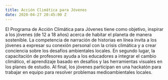 ```yaml
---
title: Acción Climática para Jóvenes
date: 2020-04-27 20:45:00 Z
---
```


El Programa de Acción Climática para Jóvenes tiene como objetivo, inspirar a los jóvenes (de 12 a 18 años) acerca de habitar el planeta de manera sostenible. La competencia de narración de historias en línea invita a los jóvenes a expresar su conexión personal con la crisis climática y a crear conciencia sobre los desafíos ambientales locales. En segundo lugar, la capacitación de profesores ayuda a los educadores a integrar el cambio climático, el aprendizaje basado en desafíos y las herramientas visuales en los planes de estudio. Al final, los jóvenes participan en una hackatón para trabajar en equipo para resolver problemas medioambientales locales.